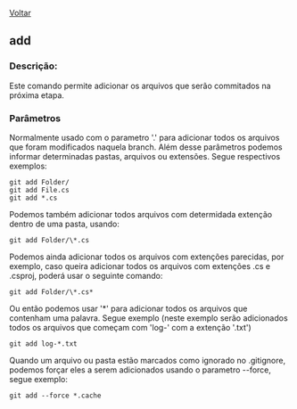 [Voltar](../readme.md)

## add

### Descrição:
Este comando permite adicionar os arquivos que serão commitados na próxima etapa.

### Parâmetros

Normalmente usado com o parametro '.' para adicionar todos os arquivos que foram modificados naquela branch.
Além desse parâmetros podemos informar determinadas pastas, arquivos ou extensões. Segue respectivos exemplos:
```
git add Folder/
git add File.cs
git add *.cs
```
Podemos também adicionar todos arquivos com determidada extenção dentro de uma pasta, usando:
```
git add Folder/\*.cs
```
Podemos ainda adicionar todos os arquivos com extenções parecidas, por exemplo, caso queira adicionar todos os arquivos com extenções .cs e .csproj, poderá usar o seguinte comando:
```
git add Folder/\*.cs*
```
Ou então podemos usar '*' para adicionar todos os arquivos que contenham uma palavra. Segue exemplo (neste exemplo serão adicionados todos os arquivos que começam com 'log-' com a extenção '.txt')
```
git add log-*.txt
```
Quando um arquivo ou pasta estão marcados como ignorado no .gitignore, podemos forçar eles a serem adicionados usando o parametro --force, segue exemplo:
```
git add --force *.cache
```